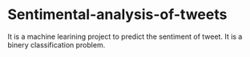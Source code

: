 # Sentimental-analysis-of-tweets
It is a machine learining project to predict the sentiment of tweet. It is a binery classification problem.
